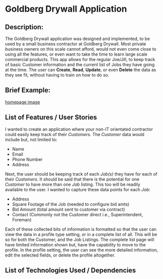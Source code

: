 # Goldberg Drywall Application

## Description:

The Goldberg Drywall application was designed and implemented, to be used by a small business contractor at Goldberg Drywall. Most private business owners on this scale cannot afford, would not even come close to using all the features, or even want to take the time to learn large scale commercial products. This app allows for the regular Joe/Jill, to keep track of basic Customer information and the current list of Jobs they have going at the time. The user can **Create**, **Read**, **Update**, or even **Delete** the data as they see fit, without having to train on how to do so.

## Brief Example:

[homepage image](https://raw.githubusercontent.com/jbird33/goldberg_drywall/main/images/Homepage.PNG)

## List of Features / User Stories

I wanted to create an application where your non-IT orientated contractor could easily keep track of their _Customers_. The _Customer_ data would include but, not limited to:

 - Name
 - Email
 - Phone Number
 - Address

Next, the user should be keeping track of each _Job(s)_ they have for each of their _Customers_. It should be said that there is the potential for one _Customer_ to have more than one _Job_ listing. This too will be readily available to the user. I wanted to capture these data points for each _Job_:

- Address
- Square Footage of the Job (needed to configure bid amts)
- Bid Amount (total amount sent to customer via contract)
- Contact (Commonly not the Customer direct i.e., Superintendent, Foreman)

Each of these collected bits of information is formatted so that the user can view the data in a profile type setting, or in a complete list of all. This will be so for both the Customer, and the Job Listings. The complete list page will have limited information shown but, have the capability to move to the profile. In the profile setting, the user can see the more detailed information, edit the selected fields, or delete the profile altogether.

## List of Technologies Used / Dependencies